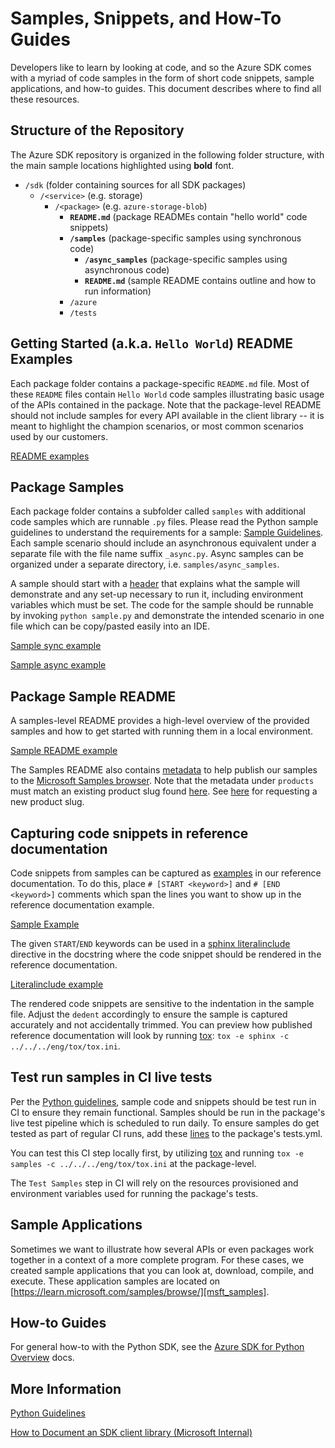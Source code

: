 # Samples, Snippets, and How-To Guides

Developers like to learn by looking at code, and so the Azure SDK comes with a myriad of code samples in the form of short code snippets, sample applications, and how-to guides. This document describes where to find all these resources.

## Structure of the Repository
The Azure SDK repository is organized in the following folder structure, with the main sample locations highlighted using **bold** font.

- `/sdk` (folder containing sources for all SDK packages)
  - `/<service>` (e.g. storage)
    - `/<package>` (e.g. `azure-storage-blob`)
      - **`README.md`** (package READMEs contain "hello world" code snippets)
      - **`/samples`** (package-specific samples using synchronous code)
        - **`/async_samples`** (package-specific samples using asynchronous code)
        - **`README.md`** (sample README contains outline and how to run information)
      - `/azure`
      - `/tests`

##  Getting Started (a.k.a. `Hello World`) README Examples
Each package folder contains a package-specific `README.md` file. Most of these `README` files contain `Hello World` code samples illustrating basic usage of the APIs contained in the package.
Note that the package-level README should not include samples for every API available in the client library -- it is meant to highlight the champion scenarios, or most common scenarios used by our customers.

[README examples][blob_readme]

## Package Samples
Each package folder contains a subfolder called `samples` with additional code samples which are runnable `.py` files. Please read the Python sample guidelines to understand the requirements for a sample: [Sample Guidelines][python_sample_guidelines].
Each sample scenario should include an asynchronous equivalent under a separate file with the file name suffix `_async.py`. Async samples can be organized under a separate directory, i.e. `samples/async_samples`.

A sample should start with a [header][sample_header] that explains what the sample will demonstrate and any set-up necessary to run it, including environment variables which must be set. 
The code for the sample should be runnable by invoking `python sample.py` and demonstrate the intended scenario in one file which can be copy/pasted easily into an IDE.

[Sample sync example][example_sample_sync]

[Sample async example][example_sample_async]

## Package Sample README
A samples-level README provides a high-level overview of the provided samples and how to get started with running them in a local environment. 

[Sample README example][example_samples_readme]

The Samples README also contains [metadata][metadata_example] to help publish our samples to the [Microsoft Samples browser][samples_browser].
Note that the metadata under `products` must match an existing product slug found [here][product_slug]. See [here][request_product_slug] for requesting a new product slug.

## Capturing code snippets in reference documentation
Code snippets from samples can be captured as [examples][qa_example] in our reference documentation.
To do this, place `# [START <keyword>]` and `# [END <keyword>]` comments which span the lines you want to show up in the reference documentation example.

[Sample Example][qa_code_snippet]

The given `START`/`END` keywords can be used in a [sphinx literalinclude][sphinx] directive in the docstring where the code snippet should be rendered in the reference documentation.

[Literalinclude example][literalinclude]

The rendered code snippets are sensitive to the indentation in the sample file. Adjust the `dedent` accordingly to ensure the sample is captured accurately and not accidentally trimmed.
You can preview how published reference documentation will look by running [tox][tox]: `tox -e sphinx -c ../../../eng/tox/tox.ini`.

## Test run samples in CI live tests
Per the [Python guidelines][snippet_guidelines], sample code and snippets should be test run in CI to ensure they remain functional. Samples should be run in the package's live test pipeline which is scheduled to run daily.
To ensure samples do get tested as part of regular CI runs, add these [lines][live_tests] to the package's tests.yml. 

You can test this CI step locally first, by utilizing [tox][tox] and running `tox -e samples -c ../../../eng/tox/tox.ini` at the package-level.

The `Test Samples` step in CI will rely on the resources provisioned and environment variables used for running the package's tests.

## Sample Applications
Sometimes we want to illustrate how several APIs or even packages work together in a context of a more complete program. For these cases, we created sample applications that you can look at, download, compile, and execute. These application samples are located on 
[https://learn.microsoft.com/samples/browse/][msft_samples].

## How-to Guides
For general how-to with the Python SDK, see the [Azure SDK for Python Overview][python_sdk_overview] docs.

## More Information

[Python Guidelines][python_guidelines]

[How to Document an SDK client library (Microsoft Internal)][document_sdk] 

<!-- LINKS -->

[python_sample_guidelines]: https://azure.github.io/azure-sdk/python_design.html#samples
[blob_readme]: https://github.com/Azure/azure-sdk-for-python/blob/main/sdk/storage/azure-storage-blob/README.md#examples
[sample_header]: https://github.com/Azure/azure-sdk-for-python/blob/7b3dfdca0658f6a4706654556d3142b4bce2b0d1/sdk/translation/azure-ai-translation-document/samples/sample_begin_translation.py#L6-L26
[metadata_example]: https://github.com/Azure/azure-sdk-for-python/blob/7b3dfdca0658f6a4706654556d3142b4bce2b0d1/sdk/translation/azure-ai-translation-document/samples/README.md?plain=1#L1-L10
[samples_browser]: https://learn.microsoft.com/samples/browse/
[product_slug]: https://review.learn.microsoft.com/help/platform/metadata-taxonomies?branch=main#product
[request_product_slug]: https://review.learn.microsoft.com/help/platform/metadata-request-changes?branch=main
[qa_example]: https://azuresdkdocs.blob.core.windows.net/$web/python/azure-ai-language-questionanswering/1.1.0/azure.ai.language.questionanswering.html#azure.ai.language.questionanswering.QuestionAnsweringClient.get_answers_from_text
[qa_code_snippet]: https://github.com/Azure/azure-sdk-for-python/blob/7b3dfdca0658f6a4706654556d3142b4bce2b0d1/sdk/cognitivelanguage/azure-ai-language-questionanswering/azure/ai/language/questionanswering/_operations/_patch.py#L244-L251
[literalinclude]: https://github.com/Azure/azure-sdk-for-python/blob/7b3dfdca0658f6a4706654556d3142b4bce2b0d1/sdk/cognitivelanguage/azure-ai-language-questionanswering/azure/ai/language/questionanswering/_operations/_patch.py#L244-L251
[snippet_guidelines]: https://azure.github.io/azure-sdk/python_design.html#code-snippets
[live_tests]: https://github.com/Azure/azure-sdk-for-python/blob/7b3dfdca0658f6a4706654556d3142b4bce2b0d1/sdk/translation/tests.yml#L13-L14
[tox]: https://github.com/Azure/azure-sdk-for-python/blob/main/doc/dev/tests.md#tox
[msft_samples]: https://learn.microsoft.com/samples/browse/
[python_guidelines]: https://azure.github.io/azure-sdk/python_design.html
[document_sdk]: https://review.learn.microsoft.com/help/platform/reference-document-sdk-client-libraries?branch=main
[python_sdk_overview]: https://learn.microsoft.com/azure/developer/python/sdk/azure-sdk-overview
[example_samples_readme]: https://github.com/Azure/azure-sdk-for-python/blob/b191c54ba9e6001a6f896d05bafd119dbe82ce63/sdk/translation/azure-ai-translation-document/samples/README.md
[example_sample_sync]: https://github.com/Azure/azure-sdk-for-python/blob/b191c54ba9e6001a6f896d05bafd119dbe82ce63/sdk/translation/azure-ai-translation-document/samples/sample_begin_translation.py
[example_sample_async]: https://github.com/Azure/azure-sdk-for-python/blob/main/sdk/translation/azure-ai-translation-document/samples/async_samples/sample_begin_translation_async.py
[sphinx]: https://www.sphinx-doc.org/master/usage/restructuredtext/directives.html#directive-literalinclude